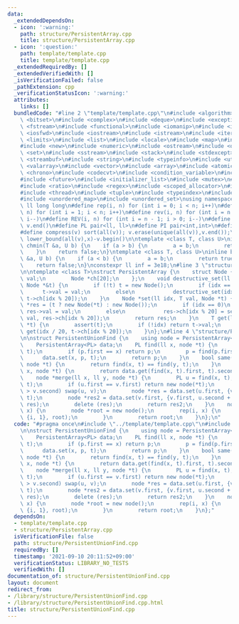 ```yaml
---
data:
  _extendedDependsOn:
  - icon: ':warning:'
    path: structure/PersistentArray.cpp
    title: structure/PersistentArray.cpp
  - icon: ':question:'
    path: template/template.cpp
    title: template/template.cpp
  _extendedRequiredBy: []
  _extendedVerifiedWith: []
  _isVerificationFailed: false
  _pathExtension: cpp
  _verificationStatusIcon: ':warning:'
  attributes:
    links: []
  bundledCode: "#line 2 \"template/template.cpp\"\n#include <algorithm>\n#include\
    \ <bitset>\n#include <complex>\n#include <deque>\n#include <exception>\n#include\
    \ <fstream>\n#include <functional>\n#include <iomanip>\n#include <ios>\n#include\
    \ <iosfwd>\n#include <iostream>\n#include <istream>\n#include <iterator>\n#include\
    \ <limits>\n#include <list>\n#include <locale>\n#include <map>\n#include <memory>\n\
    #include <new>\n#include <numeric>\n#include <ostream>\n#include <queue>\n#include\
    \ <set>\n#include <sstream>\n#include <stack>\n#include <stdexcept>\n#include\
    \ <streambuf>\n#include <string>\n#include <typeinfo>\n#include <utility>\n#include\
    \ <valarray>\n#include <vector>\n#include <array>\n#include <atomic>\n#include\
    \ <chrono>\n#include <codecvt>\n#include <condition_variable>\n#include <forward_list>\n\
    #include <future>\n#include <initializer_list>\n#include <mutex>\n#include <random>\n\
    #include <ratio>\n#include <regex>\n#include <scoped_allocator>\n#include <system_error>\n\
    #include <thread>\n#include <tuple>\n#include <typeindex>\n#include <type_traits>\n\
    #include <unordered_map>\n#include <unordered_set>\nusing namespace std;\n#define\
    \ ll long long\n#define rep(i, n) for (int i = 0; i < n; i++)\n#define REP(i,\
    \ n) for (int i = 1; i < n; i++)\n#define rev(i, n) for (int i = n - 1; i >= 0;\
    \ i--)\n#define REV(i, n) for (int i = n - 1; i > 0; i--)\n#define all(v) v.begin(),\
    \ v.end()\n#define PL pair<ll, ll>\n#define PI pair<int,int>\n#define len(s) (int)s.size()\n\
    #define compress(v) sort(all(v)); v.erase(unique(all(v)),v.end());\n#define comid(v,x)\
    \ lower_bound(all(v),x)-v.begin()\n\ntemplate <class T, class U>\ninline bool\
    \ chmin(T &a, U b) {\n    if (a > b) {\n        a = b;\n        return true;\n\
    \    }\n    return false;\n}\ntemplate <class T, class U>\ninline bool chmax(T\
    \ &a, U b) {\n    if (a < b) {\n        a = b;\n        return true;\n    }\n\
    \    return false;\n}\nconstexpr ll inf = 3e18;\n#line 3 \"structure/PersistentArray.cpp\"\
    \n\ntemplate <class T>\nstruct PersistentArray {\n    struct Node {\n        T\
    \ val;\n        Node *ch[20];\n    };\n    void destructive_set(ll idx, T val,\
    \ Node *&t) {\n        if (!t) t = new Node();\n        if (idx == 0)\n      \
    \      t->val = val;\n        else\n            destructive_set(idx / 20, val,\
    \ t->ch[idx % 20]);\n    }\n    Node *set(ll idx, T val, Node *t) {\n        Node\
    \ *res = (t ? new Node(*t) : new Node());\n        if (idx == 0)\n           \
    \ res->val = val;\n        else\n            res->ch[idx % 20] = set(idx / 20,\
    \ val, res->ch[idx % 20]);\n        return res;\n    }\n    T get(ll idx, Node\
    \ *t) {\n        assert(t);\n        if (!idx) return t->val;\n        return\
    \ get(idx / 20, t->ch[idx % 20]);\n    }\n};\n#line 4 \"structure/PersistentUnionFind.cpp\"\
    \n\nstruct PersistentUnionFind {\n    using node = PersistentArray<PL>::Node;\n\
    \    PersistentArray<PL> data;\n    PL find(ll x, node *t) {\n        PL p = data.get(x,\
    \ t);\n        if (p.first == x) return p;\n        p = find(p.first, t);\n  \
    \      data.set(x, p, t);\n        return p;\n    }\n    bool same(ll x, ll y,\
    \ node *t) {\n        return find(x, t) == find(y, t);\n    }\n    ll size(ll\
    \ x, node *t) {\n        return data.get(find(x, t).first, t).second;\n    }\n\
    \    node *merge(ll x, ll y, node *t) {\n        PL u = find(x, t), v = find(y,\
    \ t);\n        if (u.first == v.first) return new node(*t);\n        if (u.second\
    \ > v.second) swap(u, v);\n        node *res = data.set(u.first, {v.first, u.second},\
    \ t);\n        node *res2 = data.set(v.first, {v.first, u.second + v.second},\
    \ res);\n        delete (res);\n        return res2;\n    }\n    node *init(ll\
    \ x) {\n        node *root = new node();\n        rep(i, x) {\n            data.destructive_set(i,\
    \ {i, 1}, root);\n        }\n        return root;\n    }\n};\n"
  code: "#pragma once\n#include \"../template/template.cpp\"\n#include \"PersistentArray.cpp\"\
    \n\nstruct PersistentUnionFind {\n    using node = PersistentArray<PL>::Node;\n\
    \    PersistentArray<PL> data;\n    PL find(ll x, node *t) {\n        PL p = data.get(x,\
    \ t);\n        if (p.first == x) return p;\n        p = find(p.first, t);\n  \
    \      data.set(x, p, t);\n        return p;\n    }\n    bool same(ll x, ll y,\
    \ node *t) {\n        return find(x, t) == find(y, t);\n    }\n    ll size(ll\
    \ x, node *t) {\n        return data.get(find(x, t).first, t).second;\n    }\n\
    \    node *merge(ll x, ll y, node *t) {\n        PL u = find(x, t), v = find(y,\
    \ t);\n        if (u.first == v.first) return new node(*t);\n        if (u.second\
    \ > v.second) swap(u, v);\n        node *res = data.set(u.first, {v.first, u.second},\
    \ t);\n        node *res2 = data.set(v.first, {v.first, u.second + v.second},\
    \ res);\n        delete (res);\n        return res2;\n    }\n    node *init(ll\
    \ x) {\n        node *root = new node();\n        rep(i, x) {\n            data.destructive_set(i,\
    \ {i, 1}, root);\n        }\n        return root;\n    }\n};"
  dependsOn:
  - template/template.cpp
  - structure/PersistentArray.cpp
  isVerificationFile: false
  path: structure/PersistentUnionFind.cpp
  requiredBy: []
  timestamp: '2021-09-10 20:11:52+09:00'
  verificationStatus: LIBRARY_NO_TESTS
  verifiedWith: []
documentation_of: structure/PersistentUnionFind.cpp
layout: document
redirect_from:
- /library/structure/PersistentUnionFind.cpp
- /library/structure/PersistentUnionFind.cpp.html
title: structure/PersistentUnionFind.cpp
---
```

